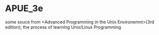 # APUE_3e
some souce from &lt;Advanced Programming in the Unix Environemnt>(3rd edition); the process of learning Unix/Linux Programming
